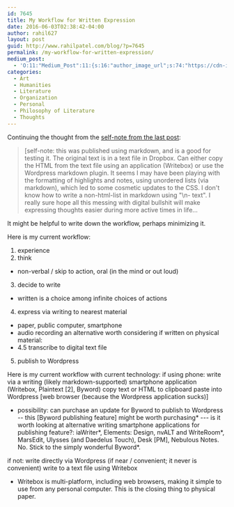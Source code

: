 ```yaml
---
id: 7645
title: My Workflow for Written Expression
date: 2016-06-03T02:38:42-04:00
author: rahil627
layout: post
guid: http://www.rahilpatel.com/blog/?p=7645
permalink: /my-workflow-for-written-expression/
medium_post:
  - 'O:11:"Medium_Post":11:{s:16:"author_image_url";s:74:"https://cdn-images-1.medium.com/fit/c/200/200/1*dmbNkD5D-u45r44go_cf0g.png";s:10:"author_url";s:28:"https://medium.com/@rahil627";s:11:"byline_name";N;s:12:"byline_email";N;s:10:"cross_link";s:2:"no";s:2:"id";s:12:"23bd5845b1a4";s:21:"follower_notification";s:3:"yes";s:7:"license";s:19:"all-rights-reserved";s:14:"publication_id";s:2:"-1";s:6:"status";s:6:"public";s:3:"url";s:76:"https://medium.com/@rahil627/my-workflow-for-written-expression-23bd5845b1a4";}'
categories:
  - Art
  - Humanities
  - Literature
  - Organization
  - Personal
  - Philosophy of Literature
  - Thoughts
---
```

Continuing the thought from the <a href="http://www.rahilpatel.com/blog/in-search-of-a-past-time">self-note from the last post</a>:

<blockquote>[self-note: this was published using markdown, and is a good for testing it. The original text is in a text file in Dropbox. Can either copy the HTML from the text file using an application (Writebox) or use the Wordpress markdown plugin. It seems I may have been playing with the formatting of highlights and notes, using unordered lists (via markdown), which led to some cosmetic updates to the CSS. I don't know how to write a non-html-list in markdown using "\n- text". I really sure hope all this messing with digital bullshit will make expressing thoughts easier during more active times in life...</blockquote>

It might be helpful to write down the workflow, perhaps minimizing it.

Here is my current workflow:
1. experience
2. think
  - non-verbal / skip to action, oral (in the mind or out loud)
3. decide to write
  - written is a choice among infinite choices of actions
4. express via writing to nearest material
  - paper, public computer, smartphone
  - audio recording an alternative worth considering
if written on physical material:
  - 4.5 transcribe to digital text file
5. publish to Wordpress


Here is my current workflow with current technology:
if using phone:
write via a writing (likely markdown-supported) smartphone application (Writebox, Plaintext [2], Byword)
copy text or HTML to clipboard
paste into Wordpress [web browser (because the Wordpress application sucks)]
  - possibility: can purchase an update for Byword to publish to Wordpress
  -- this [Byword publishing feature] might be worth purchasing*
  --- is it worth looking at alternative writing smartphone applications for publishing feature?: iaWriter*, Elements: Design, nvALT and WriteRoom*, MarsEdit, Ulysses (and Daedelus Touch), Desk [PM], Nebulous Notes. No. Stick to the simply wonderful Byword*.

if not:
write directly via Wordpress (if near / convenient; it never is convenient)
write to a text file using Writebox
  - Writebox is multi-platform, including web browsers, making it simple to use from any personal computer. This is the closing thing to physical paper.
